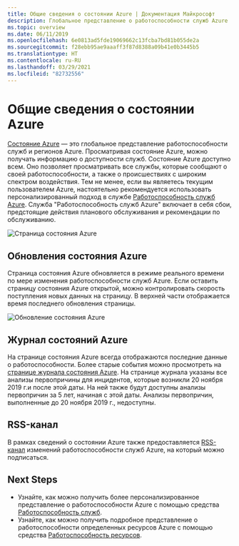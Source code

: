 ```yaml
---
title: Общие сведения о состоянии Azure | Документация Майкрософт
description: Глобальное представление о работоспособности служб Azure
ms.topic: overview
ms.date: 06/11/2019
ms.openlocfilehash: 6e0813ad5fde19069662c13fcba7bd81b055de2a
ms.sourcegitcommit: f28ebb95ae9aaaff3f87d8388a09b41e0b3445b5
ms.translationtype: HT
ms.contentlocale: ru-RU
ms.lasthandoff: 03/29/2021
ms.locfileid: "82732556"
---
```

# <a name="azure-status-overview"></a>Общие сведения о состоянии Azure

[Состояние Azure](https://status.azure.com/status/) — это глобальное представление работоспособности служб и регионов Azure. Просматривая состояние Azure, можно получать информацию о доступности служб. Состояние Azure доступно всем. Оно позволяет просматривать все службы, которые сообщают о своей работоспособности, а также о происшествиях с широким спектром воздействия. Тем не менее, если вы являетесь текущим пользователем Azure, настоятельно рекомендуется использовать персонализированный подход в службе [Работоспособность служб Azure](https://aka.ms/azureservicehealth). Служба "Работоспособность служб Azure" включает в себя сбои, предстоящие действия планового обслуживания и рекомендации по обслуживанию.

![Страница состояния Azure](./media/azure-status-overview/azure-status.PNG)

## <a name="azure-status-updates"></a>Обновления состояния Azure

Страница состояния Azure обновляется в режиме реального времени по мере изменения работоспособности служб Azure. Если оставить страницу состояния Azure открытой, можно контролировать скорость поступления новых данных на страницу. В верхней части отображается время последнего обновления страницы.

![Обновление состояния Azure](./media/azure-status-overview/update.PNG)

## <a name="azure-status-history"></a>Журнал состояний Azure

На странице состояния Azure всегда отображаются последние данные о работоспособности. Более старые события можно просмотреть на [странице журнала состояния Azure](https://status.azure.com/status/history/). На странице журнала указаны все анализы первопричины для инцидентов, которые возникли 20 ноября 2019 г.и после этой даты. На ней также будут доступны анализы первопричин за 5 лет, начиная с этой даты. Анализы первопричин, выполненные до 20 ноября 2019 г., недоступны.

## <a name="rss-feed"></a>RSS-канал

В рамках сведений о состоянии Azure также предоставляется [RSS-канал](https://status.azure.com/status/feed/) изменений работоспособности служб Azure, на который можно подписаться.

## <a name="next-steps"></a>Next Steps

* Узнайте, как можно получить более персонализированное представление о работоспособности Azure с помощью средства [Работоспособность служб](./service-health-overview.md).
* Узнайте, как можно получить подробное представление о работоспособности определенных ресурсов Azure с помощью средства [Работоспособность ресурсов](./resource-health-overview.md).
